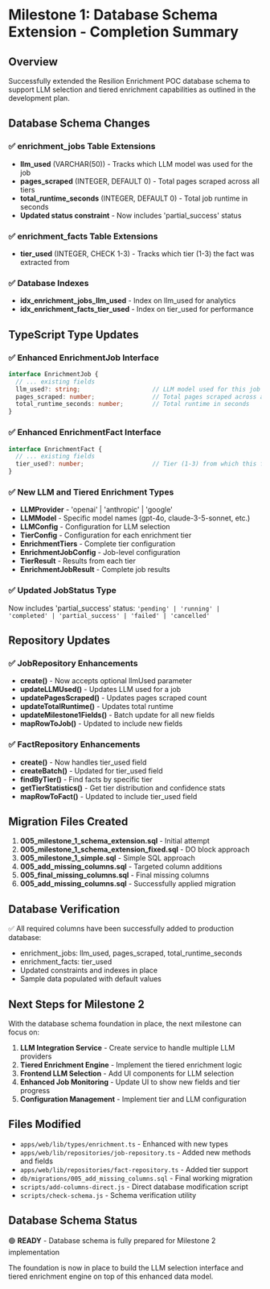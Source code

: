 # Milestone 1: Database Schema Extension - Completion Summary

## Overview
Successfully extended the Resilion Enrichment POC database schema to support LLM selection and tiered enrichment capabilities as outlined in the development plan.

## Database Schema Changes

### ✅ enrichment_jobs Table Extensions
- **llm_used** (VARCHAR(50)) - Tracks which LLM model was used for the job
- **pages_scraped** (INTEGER, DEFAULT 0) - Total pages scraped across all tiers
- **total_runtime_seconds** (INTEGER, DEFAULT 0) - Total job runtime in seconds
- **Updated status constraint** - Now includes 'partial_success' status

### ✅ enrichment_facts Table Extensions
- **tier_used** (INTEGER, CHECK 1-3) - Tracks which tier (1-3) the fact was extracted from

### ✅ Database Indexes
- **idx_enrichment_jobs_llm_used** - Index on llm_used for analytics
- **idx_enrichment_facts_tier_used** - Index on tier_used for performance

## TypeScript Type Updates

### ✅ Enhanced EnrichmentJob Interface
```typescript
interface EnrichmentJob {
  // ... existing fields
  llm_used?: string;                    // LLM model used for this job
  pages_scraped: number;                // Total pages scraped across all tiers
  total_runtime_seconds: number;        // Total runtime in seconds
}
```

### ✅ Enhanced EnrichmentFact Interface
```typescript
interface EnrichmentFact {
  // ... existing fields
  tier_used?: number;                   // Tier (1-3) from which this fact was extracted
}
```

### ✅ New LLM and Tiered Enrichment Types
- **LLMProvider** - 'openai' | 'anthropic' | 'google'
- **LLMModel** - Specific model names (gpt-4o, claude-3-5-sonnet, etc.)
- **LLMConfig** - Configuration for LLM selection
- **TierConfig** - Configuration for each enrichment tier
- **EnrichmentTiers** - Complete tier configuration
- **EnrichmentJobConfig** - Job-level configuration
- **TierResult** - Results from each tier
- **EnrichmentJobResult** - Complete job results

### ✅ Updated JobStatus Type
Now includes 'partial_success' status: `'pending' | 'running' | 'completed' | 'partial_success' | 'failed' | 'cancelled'`

## Repository Updates

### ✅ JobRepository Enhancements
- **create()** - Now accepts optional llmUsed parameter
- **updateLLMUsed()** - Updates LLM used for a job
- **updatePagesScraped()** - Updates pages scraped count
- **updateTotalRuntime()** - Updates total runtime
- **updateMilestone1Fields()** - Batch update for all new fields
- **mapRowToJob()** - Updated to include new fields

### ✅ FactRepository Enhancements
- **create()** - Now handles tier_used field
- **createBatch()** - Updated for tier_used field
- **findByTier()** - Find facts by specific tier
- **getTierStatistics()** - Get tier distribution and confidence stats
- **mapRowToFact()** - Updated to include tier_used field

## Migration Files Created
1. **005_milestone_1_schema_extension.sql** - Initial attempt
2. **005_milestone_1_schema_extension_fixed.sql** - DO block approach
3. **005_milestone_1_simple.sql** - Simple SQL approach
4. **005_add_missing_columns.sql** - Targeted column additions
5. **005_final_missing_columns.sql** - Final missing columns
6. **005_add_missing_columns.sql** - Successfully applied migration

## Database Verification
✅ All required columns have been successfully added to production database:
- enrichment_jobs: llm_used, pages_scraped, total_runtime_seconds
- enrichment_facts: tier_used
- Updated constraints and indexes in place
- Sample data populated with default values

## Next Steps for Milestone 2
With the database schema foundation in place, the next milestone can focus on:

1. **LLM Integration Service** - Create service to handle multiple LLM providers
2. **Tiered Enrichment Engine** - Implement the tiered enrichment logic
3. **Frontend LLM Selection** - Add UI components for LLM selection
4. **Enhanced Job Monitoring** - Update UI to show new fields and tier progress
5. **Configuration Management** - Implement tier and LLM configuration

## Files Modified
- `apps/web/lib/types/enrichment.ts` - Enhanced with new types
- `apps/web/lib/repositories/job-repository.ts` - Added new methods and fields
- `apps/web/lib/repositories/fact-repository.ts` - Added tier support
- `db/migrations/005_add_missing_columns.sql` - Final working migration
- `scripts/add-columns-direct.js` - Direct database modification script
- `scripts/check-schema.js` - Schema verification utility

## Database Schema Status
🟢 **READY** - Database schema is fully prepared for Milestone 2 implementation

The foundation is now in place to build the LLM selection interface and tiered enrichment engine on top of this enhanced data model.
